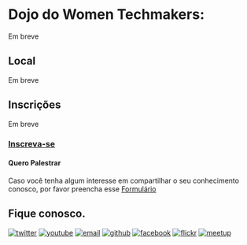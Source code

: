 # Dojo do Women Techmakers:

Em breve

## Local

Em breve

## Inscrições

Em breve

### [Inscreva-se](#)

#### Quero Palestrar

Caso você tenha algum interesse em compartilhar o seu conhecimento conosco, por favor preencha esse [Formulário](https://goo.gl/forms/EFPRVgxrzt1lyZIf1)

## Fique conosco.
[![twitter](http://icon-icons.com/icons2/478/PNG/72/Twitter_46983.png)](https://twitter.com/WTMRio)
[![youtube](http://icon-icons.com/icons2/70/PNG/72/youtube_14198.png)](https://www.youtube.com/channel/UCRor3pBXIRAUf8RX3h5lV-A)
[![email](http://icon-icons.com/icons2/72/PNG/72/email_14410.png)](mailto:rio.wtm@gmail.com)
[![github](http://icon-icons.com/icons2/838/PNG/72/circle-github_icon-icons.com_66826.png)](https://github.com/wtmrio)
[![facebook](http://icon-icons.com/icons2/478/PNG/72/facebook_47004.png)](https://www.facebook.com/wtmRio/)
[![flickr](http://icon-icons.com/icons2/285/PNG/72/social_flickr_button_256_30645.png)](https://www.flickr.com/photos/145156315@N06/)
[![meetup](http://icon-icons.com/icons2/1121/PNG/72/1486147209-social-media-circled-network08_79495.png)](https://www.meetup.com/pt-BR/Google-Developer-Group-GDG-Rio-de-Janeiro/)


